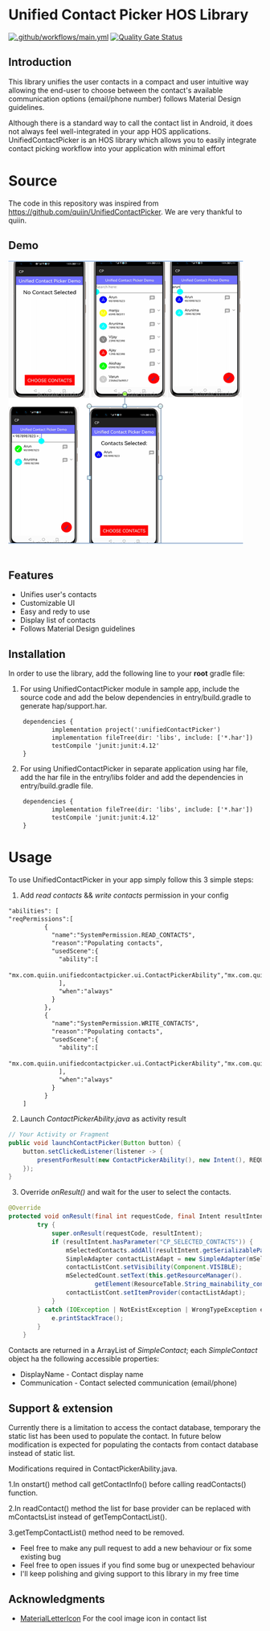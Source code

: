 # Unified Contact Picker HOS Library

[![.github/workflows/main.yml](https://github.com/applibgroup/UnifiedContactPicker/actions/workflows/main.yml/badge.svg)](https://github.com/applibgroup/UnifiedContactPicker/actions/workflows/main.yml)
[![Quality Gate Status](https://sonarcloud.io/api/project_badges/measure?project=applibgroup_UnifiedContactPicker2&metric=alert_status)](https://sonarcloud.io/dashboard?id=applibgroup_UnifiedContactPicker2)

## Introduction

This library unifies the user contacts in a compact and user intuitive way allowing the end-user to choose between the contact's available communication options (email/phone number) follows Material Design guidelines.

Although there is a standard way to call the contact list in Android, it does not always feel well-integrated in your app
HOS applications.
UnifiedContactPicker is an HOS library which allows you to easily integrate contact picking workflow into your application with minimal effort

# Source

The code in this repository was inspired from  https://github.com/quiin/UnifiedContactPicker. We are very thankful to quiin.

## Demo

![Layout_ability_main](Images/UnifiedContactPickerMainPage.png)
&nbsp;&nbsp;&nbsp;&nbsp;&nbsp;&nbsp;&nbsp;&nbsp;&nbsp;&nbsp;&nbsp;&nbsp;&nbsp;&nbsp;&nbsp;&nbsp;


## Features

* Unifies user's contacts
* Customizable UI
* Easy and redy to use
* Display list of contacts
* Follows Material Design guidelines

## Installation

In order to use the library, add the following line to your **root** gradle file:

1. For using UnifiedContactPicker module in sample app, include the source code and add the below dependencies in entry/build.gradle to generate hap/support.har.
```
	dependencies {
            implementation project(':unifiedContactPicker')
            implementation fileTree(dir: 'libs', include: ['*.har'])
            testCompile 'junit:junit:4.12'
	}
```
2. For using UnifiedContactPicker in separate application using har file, add the har file in the entry/libs folder and add the dependencies in entry/build.gradle file.
```
	dependencies {
            implementation fileTree(dir: 'libs', include: ['*.har'])
            testCompile 'junit:junit:4.12'
	}

```


# Usage

To use UnifiedContactPicker in your app simply follow this 3 simple steps:

1. Add _read contacts_ && _write contacts_ permission in your config

```
"abilities": [
"reqPermissions":[
          {
            "name":"SystemPermission.READ_CONTACTS",
            "reason":"Populating contacts",
            "usedScene":{
              "ability":[
                "mx.com.quiin.unifiedcontactpicker.ui.ContactPickerAbility","mx.com.quiin.unifiedcontactpicker.MainAbility"
              ],
              "when":"always"
            }
          },
          {
            "name":"SystemPermission.WRITE_CONTACTS",
            "reason":"Populating contacts",
            "usedScene":{
              "ability":[
                "mx.com.quiin.unifiedcontactpicker.ui.ContactPickerAbility","mx.com.quiin.unifiedcontactpicker.MainAbility"
              ],
              "when":"always"
            }
          }
    ]
```

2. Launch _ContactPickerAbility.java_ as activity result

```java
// Your Activity or Fragment
public void launchContactPicker(Button button) {
    button.setClickedListener(listener -> {
        presentForResult(new ContactPickerAbility(), new Intent(), REQUEST_CONTACT_PICKER);
    });
}
```

3. Override _onResult()_  and wait for the user to select the contacts.

```java
@Override
protected void onResult(final int requestCode, final Intent resultIntent) {
        try {
            super.onResult(requestCode, resultIntent);
            if (resultIntent.hasParameter("CP_SELECTED_CONTACTS")) {
                mSelectedContacts.addAll(resultIntent.getSerializableParam("CP_SELECTED_CONTACTS"));
                SimpleAdapter contactListAdapt = new SimpleAdapter(mSelectedContacts, this);
                contactListCont.setVisibility(Component.VISIBLE);
                mSelectedCount.setText(this.getResourceManager().
                        getElement(ResourceTable.String_mainability_contact_select_info).getString());
                contactListCont.setItemProvider(contactListAdapt);
            }
        } catch (IOException | NotExistException | WrongTypeException e) {
            e.printStackTrace();
        }
    }

```

Contacts are returned in a ArrayList of *SimpleContact*; each *SimpleContact* object ha the following accessible properties:

* DisplayName - Contact display name
* Communication - Contact selected communication (email/phone)

## Support & extension

Currently there is a limitation to access the contact database, temporary the static list has been used to populate the contact.
In future below modification is expected for populating the contacts from contact database instead of static list.

Modifications required in ContactPickerAbility.java. 

1.In onstart() method call getContactInfo() before calling readContacts() function.

2.In readContact() method the list for base provider can be replaced with mContactsList instead of getTempContactList().

3.getTempContactList() method need to be removed.

- Feel free to make any pull request to add a new behaviour or fix some existing bug
- Feel free to open issues if you find some bug or unexpected behaviour
- I'll keep polishing and giving support to this library in my free time

## Acknowledgments

 * [MaterialLetterIcon](https://github.com/applibgroup/MaterialLetterIcon) For the cool image icon in contact list

